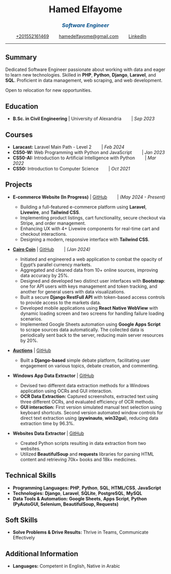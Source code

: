 <div align="center">

# Hamed Elfayome

<span style="color:#00508b;">

### _Software Engineer_
</span>

</div>


<p align="center">
  <a href="tel:+201552161469"> +201552161469</a>  &nbsp;&nbsp;&nbsp;&nbsp;&nbsp;&nbsp;
  <a href="mailto:hamedelfayome@gmail.com"> hamedelfayome@gmail.com</a>  &nbsp;&nbsp;&nbsp;&nbsp;&nbsp;&nbsp;
  <a href="https://www.linkedin.com/in/hamed-elfayome"> LinkedIn</a> &nbsp;&nbsp;&nbsp;&nbsp;&nbsp;&nbsp;
</p>

---

## Summary

Dedicated Software Engineer passionate about working with data and eager to learn new technologies. Skilled in **PHP**, **Python**, **Django**, **Laravel**, and **SQL**. Proficient in data management, web scraping, and web development.

Open to relocation for new opportunities.

## Education

* **B.Sc. in Civil Engineering** | University of Alexandria &nbsp;&nbsp;&nbsp;&nbsp;&nbsp;&nbsp; | _Sep 2023_

## Courses

* **Laracast:** Laravel Main Path - Level 2 &nbsp;&nbsp;&nbsp;&nbsp;&nbsp;&nbsp; | _Feb 2024_
* **CS50-W:** Web Programming with Python and JavaScript &nbsp;&nbsp;&nbsp;&nbsp;&nbsp;&nbsp; | _Jan 2023_
* **CS50-AI:** Introduction to Artificial Intelligence with Python &nbsp;&nbsp;&nbsp;&nbsp;&nbsp;&nbsp; | _Mar 2022_
* **CS50:** Introduction to Computer Science &nbsp;&nbsp;&nbsp;&nbsp;&nbsp;&nbsp; | _Oct 2021_

## Projects

* **E-commerce Website (In Progress)** | [GitHub](https://github.com/hamed-elfayome/shop-website) &nbsp;&nbsp;&nbsp;&nbsp;&nbsp;&nbsp; | _(May 2024 - Present)_
    * Building a full-featured e-commerce platform using **Laravel**, **Livewire**, and **Tailwind CSS**.
    * Implementing product listings, cart functionality, secure checkout via Stripe, and order management.
    * Enhancing UX with 4+ Livewire components for real-time cart and checkout interactions.
    * Designing a modern, responsive interface with **Tailwind CSS**.

* [**Cairo Coin**](https://cairo-coin.azurewebsites.net/Plus/) | [GitHub](https://github.com/hamed-elfayome/Cairo-Coin) &nbsp;&nbsp;&nbsp;&nbsp;&nbsp;&nbsp; | _(Jan 2024)_
    * Initiated and engineered a web application to combat the opacity of Egypt’s parallel currency markets.
    * Aggregated and cleaned data from 10+ online sources, improving data accuracy by 25%.
    * Designed and developed two distinct user interfaces with **Bootstrap**: one for API users with keys management and token tracking, and another for general users with data visualizations.
    * Built a secure **Django RestFull API** with token-based access controls to provide access to the markets data.
    * Developed mobile applications using **React Native WebView** with dynamic loading screen and two screens for handling failure loading scenarios.
    * Implemented Google Sheets automation using **Google Apps Script** to scrape sources data automatically. The collected data is periodically sent back to the server, reducing main server resources by 20%.

* [**Auctions**](https://hamedmoahamed.pythonanywhere.com/All) | [GitHub](https://github.com/hamed-elfayome/CS50-Web/tree/main/commerce) &nbsp;&nbsp;&nbsp;&nbsp;&nbsp;&nbsp;
    * Built a **Django-based** simple debate platform, facilitating user engagement on various topics, debate creation, and commenting.

* **Windows App Data Extractor** | [GitHub](https://github.com/hamed-elfayome/Windows-App-Data-Extractor)
    * Devised two different data extraction methods for a Windows application using OCRs and GUI interaction.
    * **OCR Data Extraction:** Captured screenshots, extracted text using three different OCRs, and evaluated efficiency of OCR methods.
    * **GUI interaction:** First version simulated manual text selection using keyboard shortcuts. Second version automated window controls for direct text extraction using (**pywinauto**, **win32gui**), reducing data extraction time by 96.3%.

* **Websites Data Extractor** | [GitHub](https://github.com/hamed-elfayome/websites-Data-Extractor)
    * Created Python scripts resulting in data extraction from two websites.
    * Utilized **BeautifulSoup** and **requests** libraries for parsing HTML content and retrieving 70k+ books and 18k+ medicines.

## Technical Skills

- **Programming Languages:** **PHP**, **Python**, **SQL**, **HTML/CSS**, **JavaScript**
- **Technologies:** **Django**, **Laravel**, **SQLite**, **PostgreSQL**, **MySQL**
- **Data Tools & Automation:** **Google Sheets**, **Apps Script**, **Python (PyAutoGUI, Selenium, BeautifulSoup, Requests)**

## Soft Skills

* **Solve Problems & Drive Results:** Thrive in Teams, Communicate Effectively

## Additional Information

* **Languages:** Competent in English, Native in Arabic
